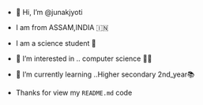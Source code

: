 - 👋 Hi, I’m @junakjyoti
-  I am from ASSAM,INDIA 🇮🇳
-  I am a science student 📕
- 👀 I’m interested in .. computer science 👨‍💻
- 🌱 I’m currently learning ..Higher secondary 2nd_year📚


- Thanks for view my `README.md` code

<!---
junakjyoti/junakjyoti is a ✨ special ✨ repository because its `README.md` (this file) appears on your GitHub profile.
You can click the Preview link to take a look at your changes.
--->
